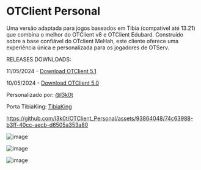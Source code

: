 # OTClient Personal
Uma versão adaptada para jogos baseados em Tibia (compativel até 13.21) que combina o melhor do OTClient v8 e OTClient Edubard. Construído sobre a base confiável do OTclient MeHah, este cliente oferece uma experiência única e personalizada para os jogadores de OTServ.



RELEASES DOWNLOADS:


11/05/2024 - [Download OTClient 5.1](https://github.com/l3k0t/OTClient_Personal/releases/tag/otclient_5.1)

10/05/2024 - [Download OTClient 5.0](https://github.com/l3k0t/OTClient_Personal/releases/tag/otclient_5.0)



Personalizado por: [@l3k0t](https://tibiaking.com/profile/76262-l3k0t/)

Porta TibiaKing: [TibiaKing](https://tibiaking.com/)

https://github.com/l3k0t/OTClient_Personal/assets/93864048/74c63988-b3ff-40cc-aecb-d6505a353a80


![image](https://github.com/l3k0t/OTClient_Personal/assets/93864048/2b22eecd-debd-4644-9fd8-0a3987af0f68)


![image](https://github.com/l3k0t/OTClient_Personal/assets/93864048/51c6ec70-1201-4eda-9b87-24f83bdf265f)


![image](https://github.com/l3k0t/OTClient_Personal/assets/93864048/a714c3e6-3262-4188-9acb-16867556ff3e)

